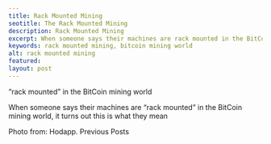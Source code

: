 ```yaml
---
title: Rack Mounted Mining
seotitle: The Rack Mounted Mining
description: Rack Mounted Mining
excerpt: When someone says their machines are rack mounted in the BitCoin mining world.
keywords: rack mounted mining, bitcoin mining world
alt: rack mounted mining
featured: 
layout: post
---
```

“rack mounted” in the BitCoin mining world

When someone says their machines are “rack mounted” in the BitCoin mining world, it turns out this is what they mean

Photo from: Hodapp.
Previous Posts
